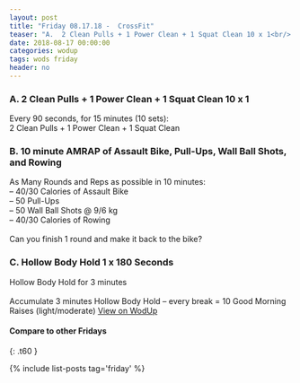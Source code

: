 ```yaml
---
layout: post
title: "Friday 08.17.18 -  CrossFit"
teaser: "A.  2 Clean Pulls + 1 Power Clean + 1 Squat Clean 10 x 1<br/> B.  10 minute AMRAP of Assault Bike, Pull-Ups, Wall Ball Shots, and Rowing<br/> C.  Hollow Body Hold 1 x 180 Seconds"
date: 2018-08-17 00:00:00
categories: wodup
tags: wods friday
header: no
---
```



<h3>A.  2 Clean Pulls + 1 Power Clean + 1 Squat Clean 10 x 1</h3>
Every 90 seconds, for 15 minutes (10 sets):<br/>2 Clean Pulls + 1 Power Clean + 1 Squat Clean<br/>
<h3>B.  10 minute AMRAP of Assault Bike, Pull-Ups, Wall Ball Shots, and Rowing</h3>
As Many Rounds and Reps as possible in 10 minutes:<br/>– 40/30 Calories of Assault Bike<br/>– 50 Pull-Ups<br/>– 50 Wall Ball Shots @ 9/6 kg<br/>– 40/30 Calories of Rowing<br/><br/>Can you finish 1 round and make it back to the bike?
<h3>C.  Hollow Body Hold 1 x 180 Seconds</h3>
Hollow Body Hold for 3 minutes<br/><br/>Accumulate 3 minutes Hollow Body Hold – every break = 10 Good Morning Raises (light/moderate)
<a href="https://www.wodup.com/gyms/asphodel/wods/8607" target="blank">View on WodUp</a>


#### Compare to other Fridays
{: .t60 }

{% include list-posts tag='friday' %}